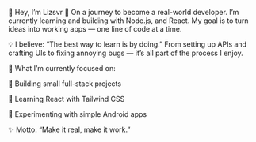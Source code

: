 👋 Hey, I’m Lizsvr
🔧 On a journey to become a real-world developer.
I’m currently learning and building with Node.js, and React. My goal is to turn ideas into working apps — one line of code at a time.

💡 I believe: “The best way to learn is by doing.”
From setting up APIs and crafting UIs to fixing annoying bugs — it’s all part of the process I enjoy.

📌 What I’m currently focused on:

🔹 Building small full-stack projects

🔹 Learning React with Tailwind CSS

🔹 Experimenting with simple Android apps

✨ Motto: “Make it real, make it work.”
